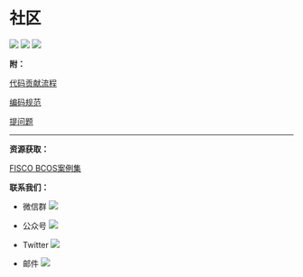 # 社区

![](../images/community/header.png)
![](../images/community/changeable_body.png)
![](../images/community/tailer.png)



**附：**

[代码贡献流程](https://github.com/FISCO-BCOS/FISCO-BCOS/blob/master/docs/CONTRIBUTING_CN%2Emd)  

[编码规范](https://github.com/FISCO-BCOS/FISCO-BCOS/blob/master/CODING_STYLE%2Emd)

[提问题](https://github.com/FISCO-BCOS/FISCO-BCOS/issues)

*********************************************

**资源获取：**

[FISCO BCOS案例集](https://mp.weixin.qq.com/s/vUSq80LkhF8yCfUF7AILgQ)


**联系我们：**

- 微信群 [![](https://img.shields.io/badge/style-Scan_QR_Code-green.svg?logo=wechat&longCache=false&style=social&label=Group)](https://github.com/FISCO-BCOS/FISCO-BCOS-DOC/blob/release-2.0/images/community/WeChatQR.jpg) 



- 公众号 [![](https://img.shields.io/badge/style-Scan_QR_Code-green.svg?logo=wechat&longCache=false&style=social&label=Official%20accounts)](https://github.com/FISCO-BCOS/FISCO-BCOS-DOC/blob/release-2.0/images/community/OfficialAccountsQR.jpg)



- Twitter [![](https://img.shields.io/twitter/url/http/shields.io.svg?style=social&label=Follow@FiscoBcos)](https://twitter.com/FiscoBcos)



- 邮件 [![](https://img.shields.io/twitter/url/http/shields.io.svg?logo=Gmail&style=social&label=service@fisco.com.cn)](mailto:service@fisco.com.cn)
